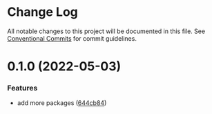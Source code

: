 # Change Log

All notable changes to this project will be documented in this file.
See [Conventional Commits](https://conventionalcommits.org) for commit guidelines.

# 0.1.0 (2022-05-03)


### Features

* add more packages ([644cb84](https://github.com/chiel/monorepo-ci/commit/644cb84130378d55383f4a0f2d4836ce56f95fdc))
